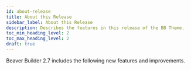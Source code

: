 ```yaml
---
id: about-release
title: About this Release
sidebar_label: About this Release
description: Describes the features in this release of the BB Theme.
toc_min_heading_level: 2
toc_max_heading_level: 2
draft: true
---
```


Beaver Builder 2.7 includes the following new features and improvements.

